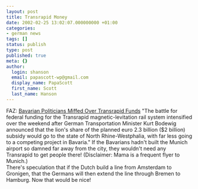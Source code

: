 ```yaml
---
layout: post
title: Transrapid Money
date: 2002-02-25 13:02:07.000000000 +01:00
categories:
- german news
tags: []
status: publish
type: post
published: true
meta: {}
author:
  login: shanson
  email: papascott-wp@gmail.com
  display_name: PapaScott
  first_name: Scott
  last_name: Hanson
---
```

<p>FAZ: <a href="http://www.faz.com/IN/INtemplates/eFAZ/docmain.asp?rub={B1311FCC-FBFB-11D2-B228-00105A9CAF88}&doc={249DDD80-238E-4617-9CC4-485A5133E87B}">Bavarian Politicians Miffed Over Transrapid Funds</a> "The battle for federal funding for the Transrapid magnetic-levitation rail system intensified over the weekend after German Transportation Minister Kurt Bodewig announced that the lion's share of the planned  euro 2.3 billion ($2 billion) subsidy would go to the state of North Rhine-Westphalia, with far less going to a competing project in Bavaria." If the Bavarians hadn't built the Munich airport so damned far away from the city, they wouldn't need any Transrapid to get people there! (Disclaimer: Mama is a frequent flyer to Munich.)<br />
There's speculation that if the Dutch build a line from Amsterdam to Gronigen, that the Germans will then extend the line through Bremen to Hamburg. Now that would be nice!</p>
